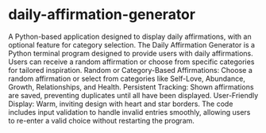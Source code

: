 # daily-affirmation-generator
A Python-based application designed to display daily affirmations, with an optional feature for category selection.
The Daily Affirmation Generator is a Python terminal program designed to provide users with daily affirmations. Users can receive a random affirmation or choose from specific categories for tailored inspiration.
Random or Category-Based Affirmations: Choose a random affirmation or select from categories like Self-Love, Abundance, Growth, Relationships, and Health.
Persistent Tracking: Shown affirmations are saved, preventing duplicates until all have been displayed.
User-Friendly Display: Warm, inviting design with heart and star borders.
The code includes input validation to handle invalid entries smoothly, allowing users to re-enter a valid choice without restarting the program.